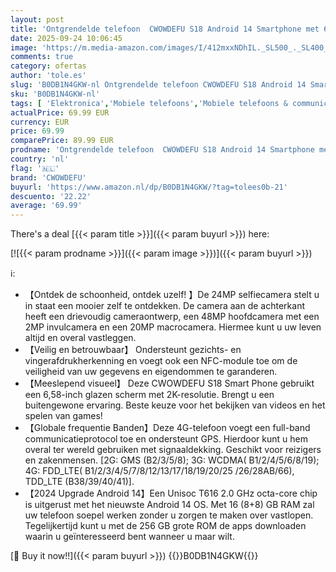 ```yaml
---
layout: post
title: 'Ontgrendelde telefoon  CWOWDEFU S18 Android 14 Smartphone met 6 58" 2K scherm  16 8+8  GB RAM+ 256 GB ROM  Dual SIM 4G  Octa-Core  Gezichts-/vingerafdrukherkenning/NFC/GPS 2024'
date: 2025-09-24 10:06:45
image: 'https://m.media-amazon.com/images/I/412mxxNDhIL._SL500_._SL400_.jpg'
comments: true
category: ofertas
author: 'tole.es'
slug: 'B0DB1N4GKW-nl Ontgrendelde telefoon CWOWDEFU S18 Android 14 Smartphone...'
sku: 'B0DB1N4GKW-nl'
tags: [ 'Elektronica','Mobiele telefoons','Mobiele telefoons & communicatieproducten','Simlockvrije & ontgrendelde mobiele telefoons','cwowdefu','🇳🇱', ]
actualPrice: 69.99 EUR
currency: EUR
price: 69.99
comparePrice: 89.99 EUR
prodname: 'Ontgrendelde telefoon  CWOWDEFU S18 Android 14 Smartphone met 6 58" 2K scherm  16 8+8  GB RAM+ 256 GB ROM  Dual SIM 4G  Octa-Core  Gezichts-/vingerafdrukherkenning/NFC/GPS 2024'
country: 'nl'
flag: '🇳🇱'
brand: 'CWOWDEFU'
buyurl: 'https://www.amazon.nl/dp/B0DB1N4GKW/?tag=tolees0b-21'
descuento: '22.22'
average: '69.99'
---
```


There's a deal [{{< param title >}}]({{< param buyurl >}})  here:

[![{{< param prodname >}}]({{< param image >}})]({{< param buyurl >}})

ℹ️:

- 【Ontdek de schoonheid, ontdek uzelf! 】De 24MP selfiecamera stelt u in staat een mooier zelf te ontdekken. De camera aan de achterkant heeft een drievoudig cameraontwerp, een 48MP hoofdcamera met een 2MP invulcamera en een 20MP macrocamera. Hiermee kunt u uw leven altijd en overal vastleggen.
- 【Veilig en betrouwbaar】 Ondersteunt gezichts- en vingerafdrukherkenning en voegt ook een NFC-module toe om de veiligheid van uw gegevens en eigendommen te garanderen.
- 【Meeslepend visueel】 Deze CWOWDEFU S18 Smart Phone gebruikt een 6,58-inch glazen scherm met 2K-resolutie. Brengt u een buitengewone ervaring. Beste keuze voor het bekijken van videos en het spelen van games!
- 【Globale frequentie Banden】Deze 4G-telefoon voegt een full-band communicatieprotocol toe en ondersteunt GPS. Hierdoor kunt u hem overal ter wereld gebruiken met signaaldekking. Geschikt voor reizigers en zakenmensen. [2G: GMS (B2/3/5/8); 3G: WCDMA( B1/2/4/5/6/8/19); 4G: FDD_LTE( B1/2/3/4/5/7/8/12/13/17/18/19/20/25 /26/28AB/66), TDD_LTE (B38/39/40/41)].
- 【2024 Upgrade Android 14】Een Unisoc T616 2.0 GHz octa-core chip is uitgerust met het nieuwste Android 14 OS. Met 16 (8+8) GB RAM zal uw telefoon soepel werken zonder u zorgen te maken over vastlopen. Tegelijkertijd kunt u met de 256 GB grote ROM de apps downloaden waarin u geïnteresseerd bent wanneer u maar wilt.

[🛒 Buy it now!!]({{< param buyurl >}})
{{<world>}}B0DB1N4GKW{{</world>}}
